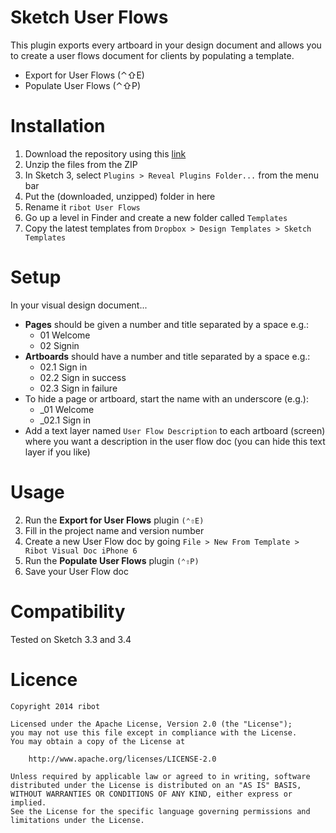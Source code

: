 # Sketch User Flows
This plugin exports every artboard in your design document and allows you to create a user flows document for clients by populating a template.

- Export for User Flows (⌃⇧E)
- Populate User Flows (⌃⇧P)

# Installation
1. Download the repository using this [link](https://github.com/ribot/sketch-linked-images/archive/master.zip)
2. Unzip the files from the ZIP
3. In Sketch 3, select `Plugins > Reveal Plugins Folder...` from the menu bar
4. Put the (downloaded, unzipped) folder in here
5. Rename it `ribot User Flows`
5. Go up a level in Finder and create a new folder called `Templates`
6. Copy the latest templates from `Dropbox > Design Templates > Sketch Templates`

# Setup
In your visual design document...
* **Pages** should be given a number and title separated by a space e.g.:
    * 01 Welcome
    * 02 Signin
* **Artboards** should have a number and title separated by a space e.g.:
    * 02.1 Sign in
    * 02.2 Sign in success
    * 02.3 Sign in failure
* To hide a page or artboard, start the name with an underscore (e.g.):
   *  _01 Welcome
   *  _02.1 Sign in
* Add a text layer named `User Flow Description` to each artboard (screen) where you want a description in the user flow doc (you can hide this text layer if you like)

# Usage
2. Run the **Export for User Flows** plugin `(⌃⇧E)`
2. Fill in the project name and version number
3. Create a new User Flow doc by going `File > New From Template > Ribot Visual Doc iPhone 6`
4. Run the **Populate User Flows** plugin `(⌃⇧P)`
5. Save your User Flow doc

# Compatibility
Tested on Sketch 3.3 and 3.4

# Licence
```
Copyright 2014 ribot

Licensed under the Apache License, Version 2.0 (the "License");
you may not use this file except in compliance with the License.
You may obtain a copy of the License at

    http://www.apache.org/licenses/LICENSE-2.0

Unless required by applicable law or agreed to in writing, software
distributed under the License is distributed on an "AS IS" BASIS,
WITHOUT WARRANTIES OR CONDITIONS OF ANY KIND, either express or implied.
See the License for the specific language governing permissions and
limitations under the License.
```
